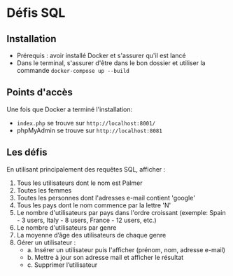 # Défis SQL

## Installation

-   Prérequis : avoir installé Docker et s'assurer qu'il est lancé
-   Dans le terminal, s'assurer d'être dans le bon dossier et utiliser la commande `docker-compose up --build`

## Points d'accès

Une fois que Docker a terminé l'installation:

-   `index.php` se trouve sur `http://localhost:8001/`
-   phpMyAdmin se trouve sur `http://localhost:8081`

## Les défis

En utilisant principalement des requêtes SQL, afficher :

1. Tous les utilisateurs dont le nom est Palmer
2. Toutes les femmes
3. Toutes les personnes dont l'adresses e-mail contient 'google'
4. Tous les pays dont le nom commence par la lettre 'N'
5. Le nombre d'utilisateurs par pays dans l'ordre croissant (exemple: Spain - 3 users, Italy - 8 users, France - 12 users, etc.)
6. Le nombre d'utilisateurs par genre
7. La moyenne d’âge des utilisateurs de chaque genre
8. Gérer un utilisateur :
    - a. Insérer un utilisateur puis l'afficher (prénom, nom, adresse e-mail)
    - b. Mettre à jour son adresse mail et afficher le résultat
    - c. Supprimer l’utilisateur
